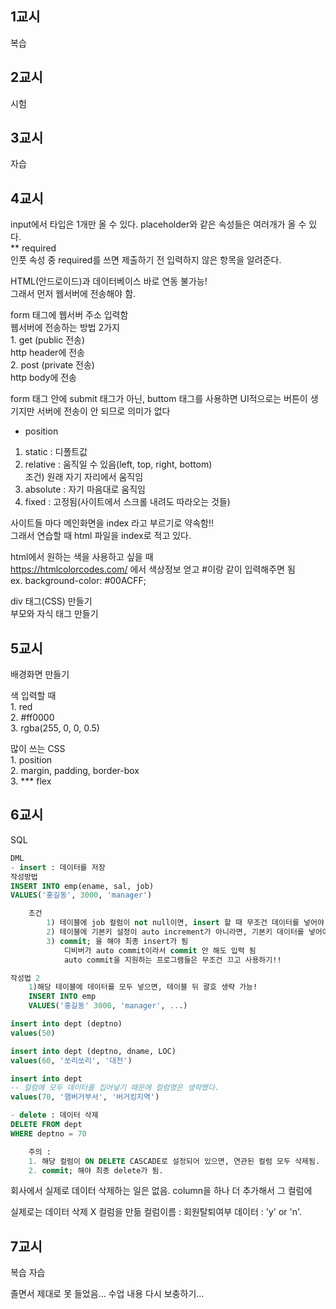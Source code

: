 ## 1교시
복습

## 2교시
시험

## 3교시
자습

## 4교시
input에서 타입은 1개만 올 수 있다. placeholder와 같은 속성들은 여러개가 올 수 있다.     
** required     
    인풋 속성 중 required를 쓰면 제출하기 전 입력하지 않은 항목을 알려준다.     

HTML(안드로이드)과 데이터베이스 바로 연동 불가능!        
그래서 먼저 웹서버에 전송해야 함.        

form 태그에 웹서버 주소 입력함      
웹서버에 전송하는 방법 2가지        
    1. get (public 전송)        
        http header에 전송      
    2. post (private 전송)      
        http body에 전송        

form 태그 안에 submit 태그가 아닌, buttom 태그를 사용하면 UI적으로는 버튼이 생기지만 서버에 전송이 안 되므로 의미가 없다        

- position      
1. static : 디폴트값     
2. relative : 움직일 수 있음(left, top, right, bottom)        
    조건) 원래 자기 자리에서 움직임
3. absolute : 자기 마음대로 움직임
4. fixed : 고정됨(사이트에서 스크롤 내려도 따라오는 것들)

사이트들 마다 메인화면을 index 라고 부르기로 약속함!!       
그래서 연습할 때 html 파일을 index로 적고 있다.     

html에서 원하는 색을 사용하고 싶을 때       
https://htmlcolorcodes.com/
에서 색상정보 얻고 #이랑 같이 입력해주면 됨     
ex. background-color: #00ACFF;      

div 태그(CSS) 만들기        
부모와 자식 태그 만들기     

## 5교시
배경화면 만들기     

색 입력할 때        
    1. red      
    2. #ff0000      
    3. rgba(255, 0, 0, 0.5) 
    <!-- rgba 마지막 항목은 투명도 -->

많이 쓰는 CSS       
    1. position     
    2. margin, padding, border-box      
    3. *** flex     

## 6교시
SQL
```sql
DML
- insert : 데이터를 저장
작성방법
INSERT INTO emp(ename, sal, job)
VALUES('홍길동', 3000, 'manager')

    조건
        1) 테이블에 job 컬럼이 not null이면, insert 할 때 무조건 데이터를 넣어야 함.(null 상태로 남을 수 없다!)
        2) 테이블에 기본키 설정이 auto increment가 아니라면, 기본키 데이터를 넣어야 함.
        3) commit; 을 해야 최종 insert가 됨
            디비버가 auto commit이라서 commit 안 해도 입력 됨
            auto commit을 지원하는 프로그램들은 무조건 끄고 사용하기!!

작성법 2
    1)해당 테이블에 데이터를 모두 넣으면, 테이블 뒤 괄호 생략 가능!
    INSERT INTO emp
    VALUES('홍길동' 3000, 'manager', ...)
```
```sql
insert into dept (deptno)
values(50)

insert into dept (deptno, dname, LOC)
values(60, '쏘리쏘리', '대전')

insert into dept 
-- 컬럼에 모두 데이터를 집어넣기 때문에 컬럼명은 생략했다.
values(70, '햄버거부서', '버거킹지역')
```

```sql
- delete : 데이터 삭제
DELETE FROM dept
WHERE deptno = 70

    주의 : 
    1. 해당 컬럼이 ON DELETE CASCADE로 설정되어 있으면, 연관된 컬럼 모두 삭제됨.
    2. commit; 해야 최종 delete가 됨.
```

회사에서 실제로 데이터 삭제하는 일은 없음. column을 하나 더 추가해서 그 컬럼에 

실제로는 데이터 삭제 X
컬럼을 만듦
    컬럼이름 : 회원탈퇴여부
    데이터 : 'y' or 'n'.
                                                                            
## 7교시
복습
자습

졸면서 제대로 못 들었음...
수업 내용 다시 보충하기...